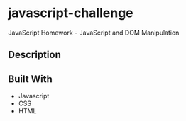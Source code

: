 # javascript-challenge
JavaScript Homework - JavaScript and DOM Manipulation

## Description



## Built With 
- Javascript
- CSS
- HTML
